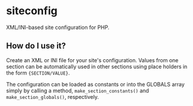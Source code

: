# siteconfig
XML/INI-based site configuration for PHP.

## How do I use it?
Create an XML or INI file for your site's configuration.  Values from one 
section can be automatically used in other sections using place holders in the 
form ```{SECTION/VALUE}```.

The configuration can be loaded as constants or into the GLOBALS array simply by 
calling a method, ```make_section_constants()``` and ```make_section_globals()```, 
respectively.
